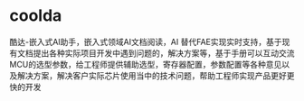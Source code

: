 # coolda
酷达-嵌入式AI助手，嵌入式领域AI文档阅读，AI 替代FAE实现实时支持，基于现有文档提出各种实际项目开发中遇到问题的，解决方案等，基于手册可以互动交流MCU的选型参数，给工程师提供辅助选型，寄存器配置，参数配置等各种意见以及解决方案，解决客户实际芯片使用当中的技术问题，帮助工程师实现产品更好更快的开发
